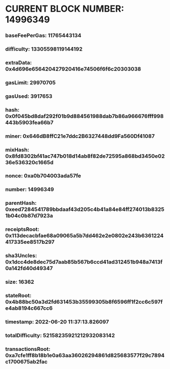 # CURRENT BLOCK NUMBER: 14996349

### baseFeePerGas: 11765443134
### difficulty: 13305598119144192
### extraData: 0x4d696e656420427920416e74506f6f6c20303038
### gasLimit: 29970705
### gasUsed: 3917653
### hash: 0x0f045bd8daf292f01b9d884561988dab7b86a966676fff998443b5903fea66b7
### miner: 0x646dB8ffC21e7ddc2B6327448dd9Fa560Df41087
### mixHash: 0x8fd8302bf41ac747b018d14ab8f82de72595a868bd3450e0236e536320c1665d
### nonce: 0xa0b704003ada57fe
### number: 14996349
### parentHash: 0xeed7284541789bbdaaf43d205c4b41a84e84ff274013b83251b04c0b87d7923a
### receiptsRoot: 0x113decacbfae68a09065a5b7dd462e2e0802e243b6361224417335ee8517b297
### sha3Uncles: 0x1dcc4de8dec75d7aab85b567b6ccd41ad312451b948a7413f0a142fd40d49347
### size: 16362
### stateRoot: 0x4b88bc50a3d2fd631453b35599305b8f6596ff1f2cc6c597fe4ab8194c667cc6
### timestamp: 2022-06-20 11:37:13.826097
### totalDifficulty: 52158235921212932083142
### transactionsRoot: 0xa7cfe1ff8b18b1e0a63aa36026294861d825683577f29c7894c1700675ab2fac
